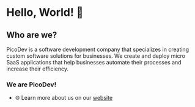 # Hello, World! :wave:

## Who are we?
PicoDev is a software development company that specializes in creating custom software solutions for businesses. We create and deploy micro SaaS applications that help businesses automate their processes and increase their efficiency. 
### We are PicoDev!

* 🌐 Learn more about us on our [website](https://pico.dev/)


